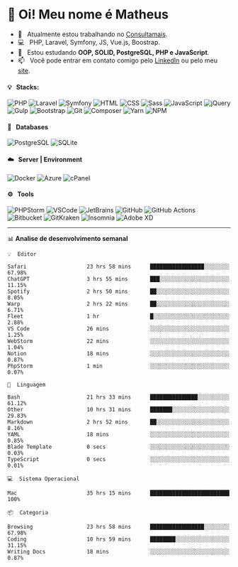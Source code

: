 # 👋 Oi! Meu nome é Matheus

- 🔭 &nbsp; Atualmente estou trabalhando no [Consultamais](https://consultamais.com.br/).
- 💻 &nbsp; PHP, Laravel, Symfony, JS, Vue.js, Boostrap.
- 🌱 &nbsp; Estou estudando **OOP, SOLID, PostgreSQL, PHP e JavaScript**.
- 📫 &nbsp; Você pode entrar em contato comigo pelo [LinkedIn](https://www.linkedin.com/in/matheuscamargoxavier/) ou pelo meu [site](https://matheuscamargo.co).

#### 💡 &nbsp; Stacks:
![PHP](https://img.shields.io/badge/-PHP-777BB4?&logo=php&logoColor=FFFFFF)
![Laravel](https://img.shields.io/badge/-Laravel-FF2D20?&logo=laravel&logoColor=FFFFFF)
![Symfony](https://img.shields.io/badge/-Symfony-000000?&logo=symfony&logoColor=FFFFFF)
![HTML](https://img.shields.io/badge/-HTML-E34F26?&logo=html5&logoColor=FFFFFF)
![CSS](https://img.shields.io/badge/-CSS-1572B6?&logo=css3&logoColor=FFFFFF)
![Sass](https://img.shields.io/badge/-Sass-CC6699?&logo=sass&logoColor=FFFFFF)
![JavaScript](https://img.shields.io/badge/-JavaScript-F7DF1E?&logo=javascript&logoColor=FFFFFF)
![jQuery](https://img.shields.io/badge/-jQuery-0769AD?&logo=jquery&logoColor=FFFFFF)
![Gulp](https://img.shields.io/badge/-Gulp-CF4647?&logo=gulp&logoColor=FFFFFF)
![Bootstrap](https://img.shields.io/badge/-Bootstrap-7952B3?&logo=bootstrap&logoColor=FFFFFF)
![Git](https://img.shields.io/badge/-Git-F05032?&logo=git&logoColor=FFFFFF)
![Composer](https://img.shields.io/badge/-Composer-885630?&logo=composer&logoColor=FFFFFF)
![Yarn](https://img.shields.io/badge/-Yarn-2C8EBB?&logo=yarn&logoColor=FFFFFF)
![NPM](https://img.shields.io/badge/-npm-CB3837?&logo=npm&logoColor=FFFFFF)

#### 💾 &nbsp; Databases
![PostgreSQL](https://img.shields.io/badge/-PostgreSQL-336791?&logo=PostgreSQL&logoColor=FFFFFF)
![SQLite](https://img.shields.io/badge/-SQLite-003B57?&logo=SQLite&logoColor=FFFFFF)

#### ☁️ &nbsp; Server | Environment
![Docker](https://img.shields.io/badge/-Docker-2496ED?&logo=docker&logoColor=FFFFFF)
![Azure](https://img.shields.io/badge/-Azure-0089D6?&logo=microsoft%20azure&logoColor=FFFFFF)
![cPanel](https://img.shields.io/badge/-cPanel-FF6C2C?&logo=cpanel&logoColor=FFFFFF)

#### ⚙️ &nbsp; Tools
![PHPStorm](https://img.shields.io/badge/-PHPStorm-000000?&logo=PHPStorm&logoColor=FFFFFF)
![VSCode](https://img.shields.io/badge/-VSCode-007ACC?&logo=Visual%20Studio%20Code&logoColor=FFFFFF) 
![JetBrains](https://img.shields.io/badge/-JetBrains-000000?&logo=jetbrains&logoColor=FFFFFF) 
![GitHub](https://img.shields.io/badge/-GitHub-181717?&logo=github&logoColor=FFFFFF) 
![GitHub Actions](https://img.shields.io/badge/-GitHub%20Actions-181717?&logo=GitHub%20Actions&logoColor=FFFFFF) 
![Bitbucket](https://img.shields.io/badge/-Bitbucket-0052CC?&logo=bitbucket&logoColor=FFFFFF)
![GitKraken](https://img.shields.io/badge/-GitKraken-179287?&logo=GitKraken&logoColor=FFFFFF)
![Insomnia](https://img.shields.io/badge/-Insomnia-5849BE?&logo=Insomnia&logoColor=FFFFFF)
![Adobe XD](https://img.shields.io/badge/-Adobe%20XD-FF61F6?&logo=adobe%20xd&logoColor=FFFFFF) 
_______

📊  **Analise de desenvolvimento semanal**
```text
💡  Editor

Safari                   23 hrs 58 mins      █████████████████░░░░░░░░     67.98%
ChatGPT                  3 hrs 55 mins       ███░░░░░░░░░░░░░░░░░░░░░░     11.15%
Spotify                  2 hrs 50 mins       ██░░░░░░░░░░░░░░░░░░░░░░░      8.05%
Warp                     2 hrs 22 mins       ██░░░░░░░░░░░░░░░░░░░░░░░      6.71%
Fleet                    1 hr                █░░░░░░░░░░░░░░░░░░░░░░░░      2.88%
VS Code                  26 mins             ░░░░░░░░░░░░░░░░░░░░░░░░░      1.25%
WebStorm                 22 mins             ░░░░░░░░░░░░░░░░░░░░░░░░░      1.04%
Notion                   18 mins             ░░░░░░░░░░░░░░░░░░░░░░░░░      0.87%
PhpStorm                 1 min               ░░░░░░░░░░░░░░░░░░░░░░░░░      0.07%
```
```text
💬  Linguagem

Bash                     21 hrs 33 mins      ███████████████░░░░░░░░░░     61.12%
Other                    10 hrs 31 mins      ███████░░░░░░░░░░░░░░░░░░     29.83%
Markdown                 2 hrs 52 mins       ██░░░░░░░░░░░░░░░░░░░░░░░      8.16%
YAML                     18 mins             ░░░░░░░░░░░░░░░░░░░░░░░░░      0.85%
Blade Template           0 secs              ░░░░░░░░░░░░░░░░░░░░░░░░░      0.03%
TypeScript               0 secs              ░░░░░░░░░░░░░░░░░░░░░░░░░      0.01%
```
```text
💻  Sistema Operacional

Mac                      35 hrs 15 mins      █████████████████████████       100%
```
```text
📦  Categoria

Browsing                 23 hrs 58 mins      █████████████████░░░░░░░░     67.98%
Coding                   10 hrs 59 mins      ████████░░░░░░░░░░░░░░░░░     31.15%
Writing Docs             18 mins             ░░░░░░░░░░░░░░░░░░░░░░░░░      0.87%
```

